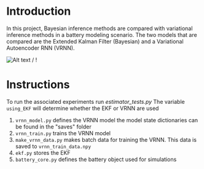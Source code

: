 # Introduction
In this project, Bayesian inference methods are compared with variational inference methods in a battery modeling scenario. The two models that are compared are the Extended Kalman Filter (Bayesian) and a Variational Autoencoder RNN (VRNN).

![ Alt text](vrnn_learning_soc_voltage_prediction_gif.gif) / ! [](vrnn_learning_soc_voltage_prediction_gif.gif)


# Instructions
To run the associated experiments run *estimator_tests.py*
The variable `using_EKF` will determine whether the EKF or VRNN are used


1. `vrnn_model.py` defines the VRNN model the model state dictionaries can be found in the "saves" folder
2. `vrnn_train.py` trains the VRNN model
3. `make_vrnn_data.py` makes batch data for training the VRNN. This data is saved to `vrnn_train_data.npy`
4. `ekf.py` stores the EKF
5. `battery_core.py` defines the battery object used for simulations